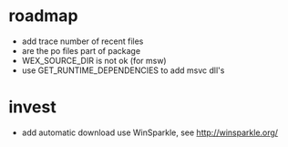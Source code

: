 # roadmap

- add trace number of recent files
- are the po files part of package
- WEX_SOURCE_DIR is not ok (for msw)
- use GET_RUNTIME_DEPENDENCIES to add msvc dll's

# invest
- add automatic download
  use WinSparkle, see http://winsparkle.org/
